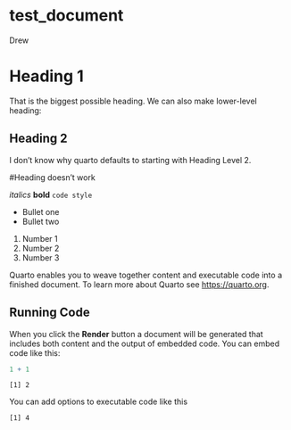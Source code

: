 test_document
================
Drew

# Heading 1

That is the biggest possible heading. We can also make lower-level
heading:

## Heading 2

I don’t know why quarto defaults to starting with Heading Level 2.

\#Heading doesn’t work

*italics* **bold** `code style`

-   Bullet one
-   Bullet two

1.  Number 1
2.  Number 2
3.  Number 3

Quarto enables you to weave together content and executable code into a
finished document. To learn more about Quarto see <https://quarto.org>.

## Running Code

When you click the **Render** button a document will be generated that
includes both content and the output of embedded code. You can embed
code like this:

``` r
1 + 1
```

    [1] 2

You can add options to executable code like this

    [1] 4
